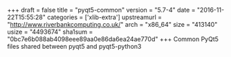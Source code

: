 +++
draft = false
title = "pyqt5-common"
version = "5.7-4"
date = "2016-11-22T15:55:28"
categories = ['xlib-extra']
upstreamurl = "http://www.riverbankcomputing.co.uk/"
arch = "x86_64"
size = "413140"
usize = "4493674"
sha1sum = "0bc7e6b088ab4098eee89aa0e86da6ea24ae770d"
+++
Common PyQt5 files shared between pyqt5 and pyqt5-python3